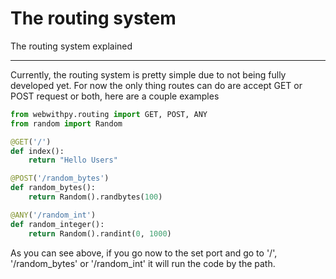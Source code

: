 # The routing system
The routing system explained

---

Currently, the routing system is pretty simple due to not being fully developed yet.
For now the only thing routes can do are accept GET or POST request or both, here are a couple examples

```python
from webwithpy.routing import GET, POST, ANY
from random import Random

@GET('/')
def index():
    return "Hello Users"

@POST('/random_bytes')
def random_bytes():
    return Random().randbytes(100)

@ANY('/random_int')
def random_integer():
    return Random().randint(0, 1000)
```

As you can see above, if you go now to the set port and go to '/', '/random_bytes' or '/random_int' it will run the 
code by the path.

